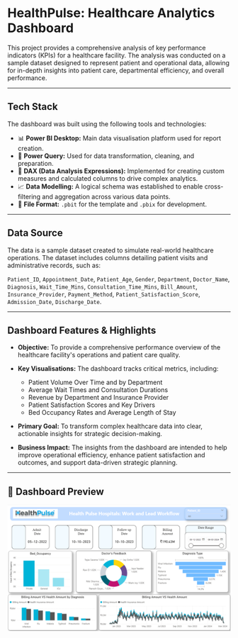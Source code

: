# HealthPulse: Healthcare Analytics Dashboard

This project provides a comprehensive analysis of key performance indicators (KPIs) for a healthcare facility. The analysis was conducted on a sample dataset designed to represent patient and operational data, allowing for in-depth insights into patient care, departmental efficiency, and overall performance.

---

## Tech Stack

The dashboard was built using the following tools and technologies:

* 📊 **Power BI Desktop:** Main data visualisation platform used for report creation.
* 🧰 **Power Query:** Used for data transformation, cleaning, and preparation.
* 🧠 **DAX (Data Analysis Expressions):** Implemented for creating custom measures and calculated columns to drive complex analytics.
* 📈 **Data Modelling:** A logical schema was established to enable cross-filtering and aggregation across various data points.
* 📁 **File Format:** `.pbit` for the template and `.pbix` for development.

---

## Data Source

The data is a sample dataset created to simulate real-world healthcare operations. The dataset includes columns detailing patient visits and administrative records, such as:

`Patient_ID`, `Appointment_Date`, `Patient_Age`, `Gender`, `Department`, `Doctor_Name`, `Diagnosis`, `Wait_Time_Mins`, `Consultation_Time_Mins`, `Bill_Amount`, `Insurance_Provider`, `Payment_Method`, `Patient_Satisfaction_Score`, `Admission_Date`, `Discharge_Date`.

---

## Dashboard Features & Highlights

* **Objective:** To provide a comprehensive performance overview of the healthcare facility's operations and patient care quality.

* **Key Visualisations:** The dashboard tracks critical metrics, including:
    * Patient Volume Over Time and by Department
    * Average Wait Times and Consultation Durations
    * Revenue by Department and Insurance Provider
    * Patient Satisfaction Scores and Key Drivers
    * Bed Occupancy Rates and Average Length of Stay

* **Primary Goal:** To transform complex healthcare data into clear, actionable insights for strategic decision-making.

* **Business Impact:** The insights from the dashboard are intended to help improve operational efficiency, enhance patient satisfaction and outcomes, and support data-driven strategic planning.

---

## 🫣 Dashboard Preview

![Dashboard Preview](https://github.com/tirth1266/HealthPulse-Hospital-Analysis/blob/main/Sneak%20Peek%20of%20Dashboard.png)
